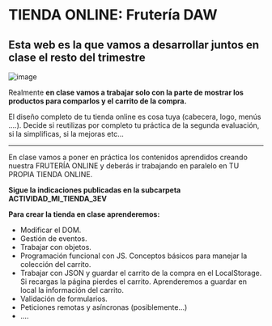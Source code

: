 # TIENDA ONLINE: Frutería DAW

## Esta web es la que vamos a desarrollar juntos en clase el resto del trimestre

![image](https://github.com/profeMelola/LM-09-2023-24/assets/91023374/88e9578a-fe75-4994-94c1-678a7ac8e790)


Realmente **en clase vamos a trabajar solo con la parte de mostrar los productos para comparlos y el carrito de la compra.** 

El diseño completo de tu tienda online es cosa tuya (cabecera, logo, menús ....). Decide si reutilizas por completo tu práctica de la segunda evaluación, si la simplificas, si la mejoras etc...

___
En clase vamos a poner en práctica los contenidos aprendidos creando nuestra FRUTERÍA ONLINE y deberás ir trabajando en paralelo en TU PROPIA TIENDA ONLINE.

**Sigue la indicaciones publicadas en la subcarpeta ACTIVIDAD_MI_TIENDA_3EV**

**Para crear la tienda en clase aprenderemos:**
- Modificar el DOM. 
- Gestión de eventos.
- Trabajar con objetos.
- Programación funcional con JS. Conceptos básicos para manejar la colección del carrito.
- Trabajar con JSON y guardar el carrito de la compra en el LocalStorage. Si recargas la página pierdes el carrito. Aprenderemos a guardar en local la información del carrito.
- Validación de formularios.
- Peticiones remotas y asíncronas (posiblemente...) 
- ....



